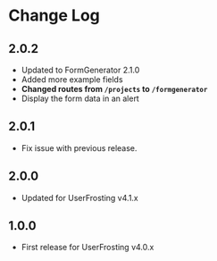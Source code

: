 # Change Log

## 2.0.2
- Updated to FormGenerator 2.1.0
- Added more example fields
- **Changed routes from `/projects` to `/formgenerator`**
- Display the form data in an alert

## 2.0.1
- Fix issue with previous release.

## 2.0.0
- Updated for UserFrosting v4.1.x

## 1.0.0
- First release for UserFrosting v4.0.x
